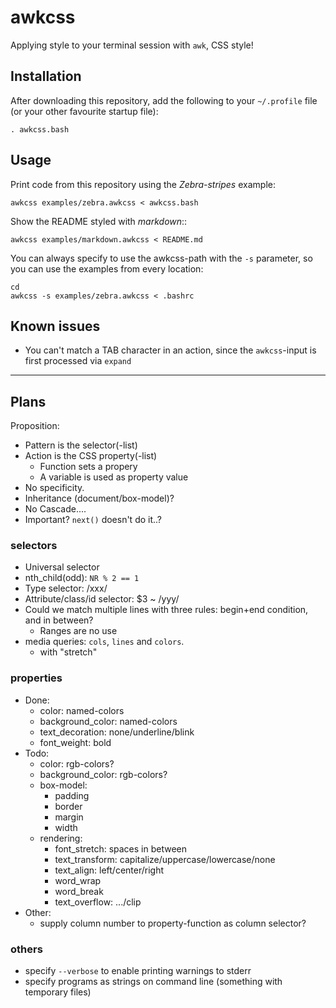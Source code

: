 # awkcss

Applying style to your terminal session with `awk`, CSS style!


## Installation

After downloading this repository, add the following to your `~/.profile` file (or your other favourite startup file):

	. awkcss.bash


## Usage

Print code from this repository using the _Zebra-stripes_ example:

	awkcss examples/zebra.awkcss < awkcss.bash

Show the README styled with _markdown_::

	awkcss examples/markdown.awkcss < README.md

You can always specify to use the awkcss-path with the `-s` parameter, so you can use the examples from every location:

	cd
	awkcss -s examples/zebra.awkcss < .bashrc


## Known issues

* You can't match a TAB character in an action, since the `awkcss`-input is first processed via `expand`


----

## Plans

Proposition:

* Pattern is the selector(-list)
* Action is the CSS property(-list)
	- Function sets a propery
	- A variable is used as property value
* No specificity.
* Inheritance (document/box-model)?
* No Cascade....
* Important? `next()` doesn't do it..?


### selectors

* Universal selector
* nth_child(odd): `NR % 2 == 1`
* Type selector: /xxx/
* Attribute/class/id selector: $3 ~ /yyy/
* Could we match multiple lines with three rules: begin+end condition, and in between?
	- Ranges are no use
* media queries: `cols`, `lines` and `colors`.
	- with "stretch"

### properties

* Done:
	- color: named-colors
	- background_color: named-colors
	- text_decoration: none/underline/blink
	- font_weight: bold
* Todo:
	- color: rgb-colors?
	- background_color: rgb-colors?
	+ box-model:
		- padding
		- border
		- margin
		- width
	+ rendering:
		- font_stretch: spaces in between
		- text_transform: capitalize/uppercase/lowercase/none
		- text_align: left/center/right
		- word_wrap
		- word_break
		- text_overflow: .../clip
* Other:
	+ supply column number to property-function as column selector?


### others

* specify `--verbose` to enable printing warnings to stderr
* specify programs as  strings on command line (something with temporary files)
